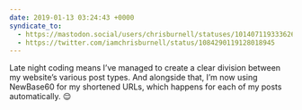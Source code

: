 ```yaml
---
date: 2019-01-13 03:24:43 +0000
syndicate_to:
  - https://mastodon.social/users/chrisburnell/statuses/101407119333626480
  - https://twitter.com/iamchrisburnell/status/1084290119128018945
---
```


Late night coding means I’ve managed to create a clear division between my website’s various post types. And alongside that, I’m now using NewBase60 for my shortened URLs, which happens for each of my posts automatically. 😌
